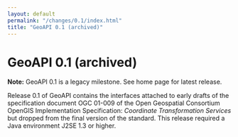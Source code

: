```yaml
---
layout: default
permalink: "/changes/0.1/index.html"
title: "GeoAPI 0.1 (archived)"
---
```

<h1>GeoAPI 0.1 (archived)</h1>

<div class="bg-red-100 border border-red-400 text-red-700 px-4 py-3 my-4 rounded relative" role="alert">
  <strong class="font-bold">Note:</strong>
  <span class="block sm:inline">GeoAPI 0.1 is a legacy milestone. See home page for latest release.</span>
</div>

<p>
  Release 0.1 of GeoAPI contains the interfaces attached to early drafts of the specification document
  <abbr>OGC</abbr> 01-009 of the Open Geospatial Consortium OpenGIS Implementation Specification:
  <cite>Coordinate Transformation Services</cite> but dropped from the final version of the standard.
  This release required a Java environment J2SE 1.3 or higher.
</p>

